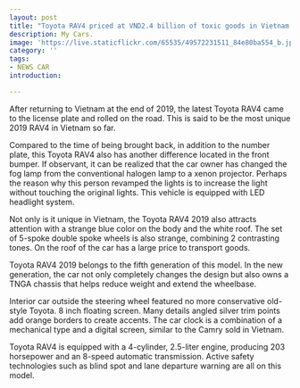```yaml
---
layout: post
title: "Toyota RAV4 priced at VND2.4 billion of toxic goods in Vietnam is revealed with strange details in the front"
description: My Cars.
image: 'https://live.staticflickr.com/65535/49572231511_84e80ba554_b.jpg'
category: ''
tags:
- NEWS CAR
introduction:

---
```



After returning to Vietnam at the end of 2019, the latest Toyota RAV4 came to the license plate and rolled on the road. This is said to be the most unique 2019 RAV4 in Vietnam so far.

Compared to the time of being brought back, in addition to the number plate, this Toyota RAV4 also has another difference located in the front bumper. If observant, it can be realized that the car owner has changed the fog lamp from the conventional halogen lamp to a xenon projector. Perhaps the reason why this person revamped the lights is to increase the light without touching the original lights. This vehicle is equipped with LED headlight system.

Not only is it unique in Vietnam, the Toyota RAV4 2019 also attracts attention with a strange blue color on the body and the white roof. The set of 5-spoke double spoke wheels is also strange, combining 2 contrasting tones. On the roof of the car has a large price to transport goods.

Toyota RAV4 2019 belongs to the fifth generation of this model. In the new generation, the car not only completely changes the design but also owns a TNGA chassis that helps reduce weight and extend the wheelbase.

Interior car outside the steering wheel featured no more conservative old-style Toyota. 8 inch floating screen. Many details angled silver trim points add orange borders to create accents. The car clock is a combination of a mechanical type and a digital screen, similar to the Camry sold in Vietnam.


Toyota RAV4 is equipped with a 4-cylinder, 2.5-liter engine, producing 203 horsepower and an 8-speed automatic transmission. Active safety technologies such as blind spot and lane departure warning are all on this model.